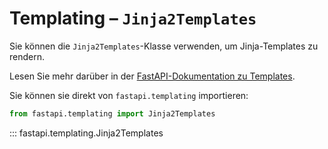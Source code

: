 # Templating – `Jinja2Templates`

Sie können die `Jinja2Templates`-Klasse verwenden, um Jinja-Templates zu rendern.

Lesen Sie mehr darüber in der [FastAPI-Dokumentation zu Templates](../advanced/templates.md).

Sie können sie direkt von `fastapi.templating` importieren:

```python
from fastapi.templating import Jinja2Templates
```

::: fastapi.templating.Jinja2Templates
